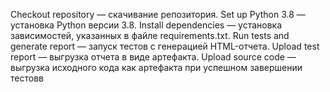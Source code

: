 Checkout repository — скачивание репозитория. 
Set up Python 3.8 — установка Python версии 3.8. 
Install dependencies — установка зависимостей, указанных в файле requirements.txt. 
Run tests and generate report — запуск тестов с генерацией HTML-отчета. 
Upload test report — выгрузка отчета в виде артефакта. 
Upload source code — выгрузка исходного кода как артефакта при успешном завершении тестовв
